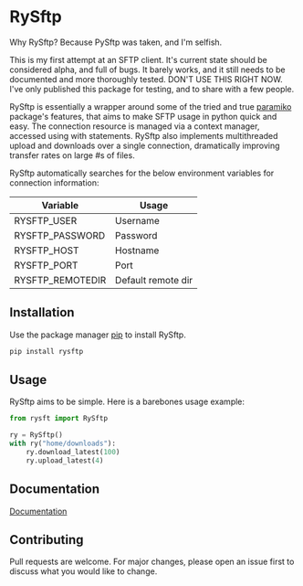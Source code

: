 # RySftp

Why RySftp? Because PySftp was taken, and I'm selfish.

This is my first attempt at an SFTP client. It's current state should be considered alpha, and full of bugs. It barely works, and it still needs to be documented and more thoroughly tested. DON'T USE THIS RIGHT NOW. I've only published this package for testing, and to share with a few people.

RySftp is essentially a wrapper around some of the tried and true [paramiko](http://www.paramiko.org/) package's features, that aims to make SFTP usage in python quick and easy. The connection resource is managed via a context manager, accessed using with statements. RySftp also implements multithreaded upload and downloads over a single connection, dramatically improving transfer rates on large #s of files.

RySftp automatically searches for the below environment variables for connection information:

|Variable|Usage|
|--------|-----|
|RYSFTP_USER|Username|
|RYSFTP_PASSWORD|Password|
|RYSFTP_HOST|Hostname|
|RYSFTP_PORT|Port|
|RYSFTP_REMOTEDIR| Default remote dir


## Installation

Use the package manager [pip](https://pip.pypa.io/en/stable/) to install RySftp.

```bash
pip install rysftp
```

## Usage
RySftp aims to be simple. Here is a barebones usage example:

```python
from rysft import RySftp

ry = RySftp()
with ry("home/downloads"):
    ry.download_latest(100)
    ry.upload_latest(4)

```

## Documentation
[Documentation](https://rysftp.readthedocs.io/en/latest/)

## Contributing
Pull requests are welcome. For major changes, please open an issue first to discuss what you would like to change.
